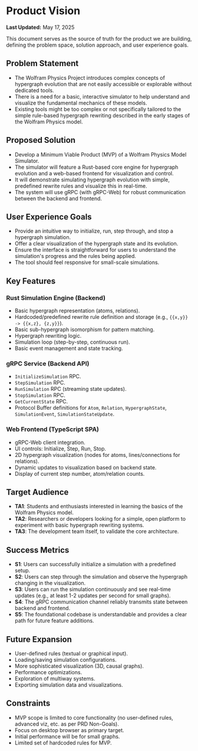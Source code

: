 # Product Vision

**Last Updated:** May 17, 2025

This document serves as the source of truth for the product we are building, defining the problem space, solution approach, and user experience goals.

## Problem Statement

*   The Wolfram Physics Project introduces complex concepts of hypergraph evolution that are not easily accessible or explorable without dedicated tools.
*   There is a need for a basic, interactive simulator to help understand and visualize the fundamental mechanics of these models.
*   Existing tools might be too complex or not specifically tailored to the simple rule-based hypergraph rewriting described in the early stages of the Wolfram Physics model.

## Proposed Solution

*   Develop a Minimum Viable Product (MVP) of a Wolfram Physics Model Simulator.
*   The simulator will feature a Rust-based core engine for hypergraph evolution and a web-based frontend for visualization and control.
*   It will demonstrate simulating hypergraph evolution with simple, predefined rewrite rules and visualize this in real-time.
*   The system will use gRPC (with gRPC-Web) for robust communication between the backend and frontend.

## User Experience Goals

*   Provide an intuitive way to initialize, run, step through, and stop a hypergraph simulation.
*   Offer a clear visualization of the hypergraph state and its evolution.
*   Ensure the interface is straightforward for users to understand the simulation's progress and the rules being applied.
*   The tool should feel responsive for small-scale simulations.

## Key Features

### Rust Simulation Engine (Backend)
*   Basic hypergraph representation (atoms, relations).
*   Hardcoded/predefined rewrite rule definition and storage (e.g., `{{x,y}} -> {{x,z}, {z,y}}`).
*   Basic sub-hypergraph isomorphism for pattern matching.
*   Hypergraph rewriting logic.
*   Simulation loop (step-by-step, continuous run).
*   Basic event management and state tracking.

### gRPC Service (Backend API)
*   `InitializeSimulation` RPC.
*   `StepSimulation` RPC.
*   `RunSimulation` RPC (streaming state updates).
*   `StopSimulation` RPC.
*   `GetCurrentState` RPC.
*   Protocol Buffer definitions for `Atom`, `Relation`, `HypergraphState`, `SimulationEvent`, `SimulationStateUpdate`.

### Web Frontend (TypeScript SPA)
*   gRPC-Web client integration.
*   UI controls: Initialize, Step, Run, Stop.
*   2D hypergraph visualization (nodes for atoms, lines/connections for relations).
*   Dynamic updates to visualization based on backend state.
*   Display of current step number, atom/relation counts.

## Target Audience
*   **TA1**: Students and enthusiasts interested in learning the basics of the Wolfram Physics model.
*   **TA2**: Researchers or developers looking for a simple, open platform to experiment with basic hypergraph rewriting systems.
*   **TA3**: The development team itself, to validate the core architecture.

## Success Metrics
*   **S1**: Users can successfully initialize a simulation with a predefined setup.
*   **S2**: Users can step through the simulation and observe the hypergraph changing in the visualization.
*   **S3**: Users can run the simulation continuously and see real-time updates (e.g., at least 1-2 updates per second for small graphs).
*   **S4**: The gRPC communication channel reliably transmits state between backend and frontend.
*   **S5**: The foundational codebase is understandable and provides a clear path for future feature additions.

## Future Expansion
*   User-defined rules (textual or graphical input).
*   Loading/saving simulation configurations.
*   More sophisticated visualization (3D, causal graphs).
*   Performance optimizations.
*   Exploration of multiway systems.
*   Exporting simulation data and visualizations.

## Constraints
*   MVP scope is limited to core functionality (no user-defined rules, advanced viz, etc. as per PRD Non-Goals).
*   Focus on desktop browser as primary target.
*   Initial performance will be for small graphs.
*   Limited set of hardcoded rules for MVP.